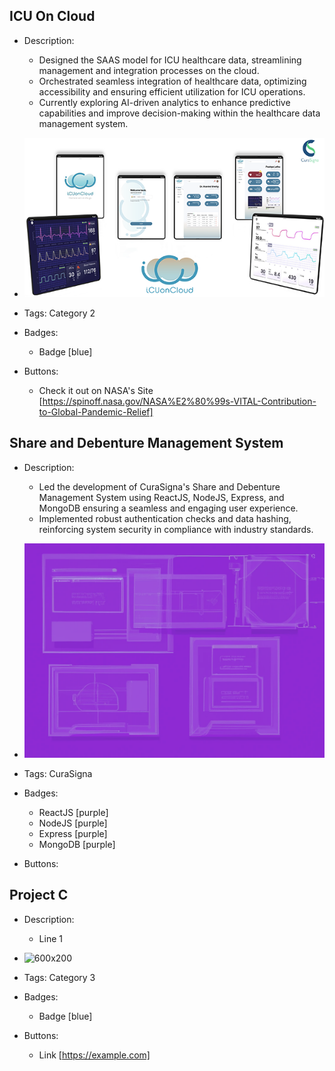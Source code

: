 ## ICU On Cloud
- Description:
  - Designed the SAAS model for ICU healthcare data, streamlining management and integration processes on the cloud.
  - Orchestrated seamless integration of healthcare data, optimizing accessibility and ensuring efficient utilization for ICU operations.
  - Currently exploring AI-driven analytics to enhance predictive capabilities and improve decision-making within the healthcare data management system.

- ![600x200](../assets/p2.png)
- Tags: Category 2
- Badges:
  - Badge [blue]
- Buttons:
  - Check it out on NASA's Site [https://spinoff.nasa.gov/NASA%E2%80%99s-VITAL-Contribution-to-Global-Pandemic-Relief]

## Share and Debenture Management System 
- Description:
  - Led the development of CuraSigna's Share and Debenture Management System using ReactJS, NodeJS, Express, and MongoDB ensuring a seamless and engaging user experience.
  - Implemented robust authentication checks and data hashing, reinforcing system security in compliance with industry standards.

- ![600x200](../assets/p1.png)
- Tags: CuraSigna
- Badges:
  - ReactJS [purple]
  - NodeJS [purple]
  - Express [purple]
  - MongoDB [purple]
- Buttons:


## Project C
- Description:
  - Line 1

- ![600x200](https://via.placeholder.com/600x200)
- Tags: Category 3
- Badges:
  - Badge [blue]
- Buttons:
  - Link [https://example.com]